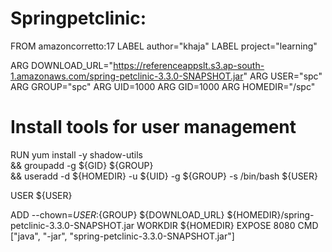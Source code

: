 # Springpetclinic:

FROM amazoncorretto:17
LABEL author="khaja"
LABEL project="learning"

ARG DOWNLOAD_URL="https://referenceappslt.s3.ap-south-1.amazonaws.com/spring-petclinic-3.3.0-SNAPSHOT.jar"
ARG USER="spc"
ARG GROUP="spc"
ARG UID=1000
ARG GID=1000
ARG HOMEDIR="/spc"

# Install tools for user management
RUN yum install -y shadow-utils \
    && groupadd -g ${GID} ${GROUP} \
    && useradd -d ${HOMEDIR} -u ${UID} -g ${GROUP} -s /bin/bash ${USER}

USER ${USER}

ADD --chown=${USER}:${GROUP} ${DOWNLOAD_URL} ${HOMEDIR}/spring-petclinic-3.3.0-SNAPSHOT.jar
WORKDIR ${HOMEDIR}
EXPOSE 8080
CMD ["java", "-jar", "spring-petclinic-3.3.0-SNAPSHOT.jar"]
